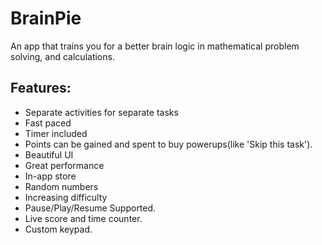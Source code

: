# BrainPie
An app that trains you for a better brain logic in mathematical problem solving, and calculations.

## Features:
- Separate activities for separate tasks
- Fast paced
- Timer included
- Points can be gained and spent to buy powerups(like 'Skip this task').
- Beautiful UI
- Great performance
- In-app store
- Random numbers
- Increasing difficulty
- Pause/Play/Resume Supported.
- Live score and time counter.
- Custom keypad.
